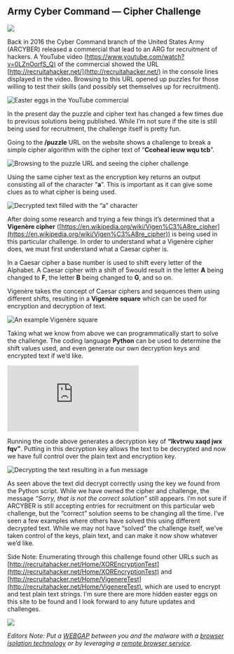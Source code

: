 
## Army Cyber Command — Cipher Challenge

![](https://cdn-images-1.medium.com/max/2000/1*a8k8cpExVuJ41SAJJjc4Eg.png)

Back in 2016 the Cyber Command branch of the United States Army (ARCYBER) released a commercial that lead to an ARG for recruitment of hackers. A YouTube video ([https://www.youtube.com/watch?v=0LZnOorfS_Q)](https://www.youtube.com/watch?v=0LZnOorfS_Q) of the commercial showed the URL [http://recruitahacker.net/](http://recruitahacker.net/) in the console lines displayed in the video. Browsing to this URL opened up puzzles for those willing to test their skills (and possibly set themselves up for recruitment).

![Easter eggs in the YouTube commercial](https://cdn-images-1.medium.com/max/2000/1*oJBL38ecnx10QJgKQ6Kezw.png)

In the present day the puzzle and cipher text has changed a few times due to previous solutions being published. While I’m not sure if the site is still being used for recruitment, the challenge itself is pretty fun.

Going to the **/puzzle** URL on the website shows a challenge to break a simple cipher algorithm with the cipher text of “**Ccoheal ieuw wqu tcb**”.

![Browsing to the puzzle URL and seeing the cipher challenge](https://cdn-images-1.medium.com/max/2000/1*vBxhI147stmx-ES647NEhA.png)

Using the same cipher text as the encryption key returns an output consisting all of the character “**a**”. This is important as it can give some clues as to what cipher is being used.

![Decrypted text filled with the “a” character](https://cdn-images-1.medium.com/max/2000/1*-uFjA5e17A7q7ofTUlTBhg.png)

After doing some research and trying a few things it’s determined that a **Vigenère cipher** ([https://en.wikipedia.org/wiki/Vigen%C3%A8re_cipher](https://en.wikipedia.org/wiki/Vigen%C3%A8re_cipher)) is being used in this particular challenge. In order to understand what a Vigenère cipher does, we must first understand what a Caesar cipher is.

In a Caesar cipher a base number is used to shift every letter of the Alphabet. A Caesar cipher with a shift of 5would result in the letter **A** being changed to **F**, the letter **B** being changed to **G**, and so on.

Vigenère takes the concept of Caesar ciphers and sequences them using different shifts, resulting in a **Vigenère square** which can be used for encryption and decryption of text.

![An example Vigenère square](https://cdn-images-1.medium.com/max/2000/1*q28PGoM7RXhzO2vACdJGNQ.png)

Taking what we know from above we can programmatically start to solve the challenge. The coding language **Python** can be used to determine the shift values used, and even generate our own decryption keys and encrypted text if we’d like.

 <iframe src="https://medium.com/media/066926ae6d7c797f659db84ff41afbc7" frameborder=0></iframe>

Running the code above generates a decryption key of **“lkvtrwu xaqd jwx fqv”**. Putting in this decryption key allows the text to be decrypted and now we have full control over the plain text and encryption key.

![Decrypting the text resulting in a fun message](https://cdn-images-1.medium.com/max/2000/1*ikz3f4vfWTvqTIFrWwJdWw.png)

As seen above the text did decrypt correctly using the key we found from the Python script. While we have owned the cipher and challenge, the message *“Sorry, that is not the correct solution”* still appears. I’m not sure if ARCYBER is still accepting entries for recruitment on this particular web challenge, but the “correct” solution seems to be changing all the time. I’ve seen a few examples where others have solved this using different decrypted text. While we may not have “solved” the challenge itself, we’ve taken control of the keys, plain text, and can make it now show whatever we’d like.

Side Note: Enumerating through this challenge found other URLs such as [http://recruitahacker.net/Home/XOREncryptionTest](http://recruitahacker.net/Home/XOREncryptionTest) and [http://recruitahacker.net/Home/VigenereTest](http://recruitahacker.net/Home/VigenereTest), which are used to encrypt and test plain text strings. I’m sure there are more hidden easter eggs on this site to be found and I look forward to any future updates and challenges.

![](https://cdn-images-1.medium.com/max/2000/1*5XoOFVhjjVaFFfX9v7T9Jg.png)

*Editors Note: Put a [WEBGAP](https://webgap.io) between you and the malware with a [browser isolation technology](https://webgap.io/remote-browser-isolation-technology.html) or by leveraging a [remote browser service](https://webgap.io/remote-browser-service.html).*

